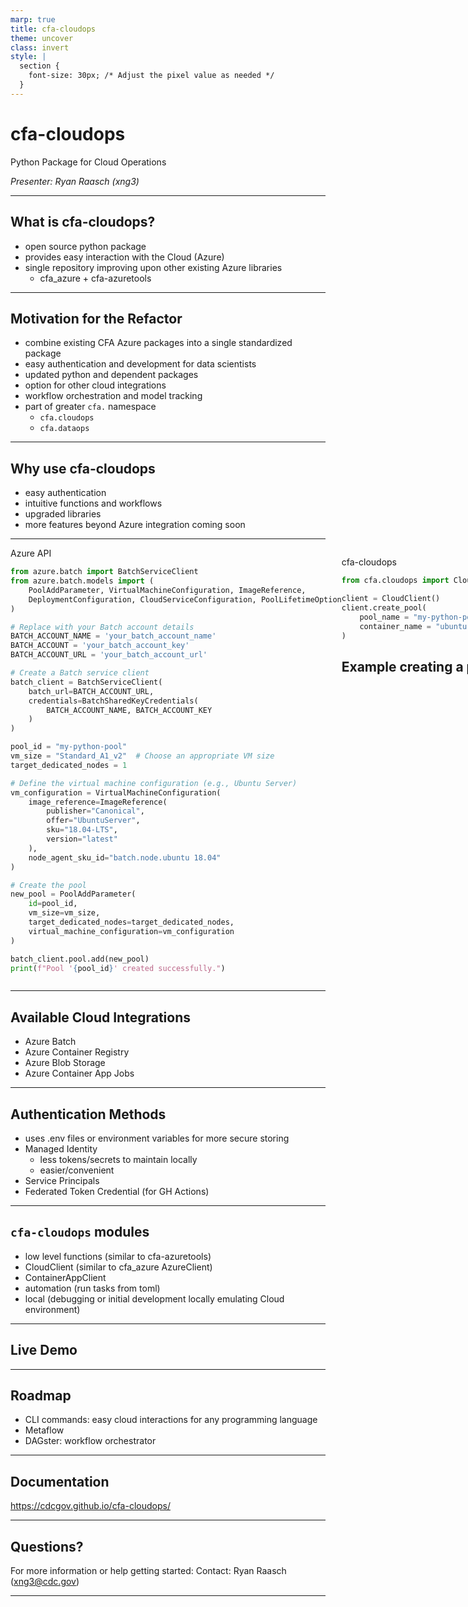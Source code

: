 ```yaml
---
marp: true
title: cfa-cloudops
theme: uncover
class: invert
style: |
  section {
    font-size: 30px; /* Adjust the pixel value as needed */
  }
---
```

# cfa-cloudops

Python Package for Cloud Operations

*Presenter: Ryan Raasch (xng3)*

---
## What is cfa-cloudops?

- open source python package
- provides easy interaction with the Cloud (Azure)
- single repository improving upon other existing Azure libraries
    - cfa_azure + cfa-azuretools

---
## Motivation for the Refactor

- combine existing CFA Azure packages into a single standardized package
- easy authentication and development for data scientists
- updated python and dependent packages
- option for other cloud integrations
- workflow orchestration and model tracking
- part of greater `cfa.` namespace
    - `cfa.cloudops`
    - `cfa.dataops`
---
## Why use cfa-cloudops
- easy authentication
- intuitive functions and workflows
- upgraded libraries
- more features beyond Azure integration coming soon
---
<style>
    .container{
        display: flex;
    }
    .col{
        flex: 1;
    }
</style>

<div class="container">

<div class="col">
Azure API

```python
from azure.batch import BatchServiceClient
from azure.batch.models import (
    PoolAddParameter, VirtualMachineConfiguration, ImageReference,
    DeploymentConfiguration, CloudServiceConfiguration, PoolLifetimeOption
)

# Replace with your Batch account details
BATCH_ACCOUNT_NAME = 'your_batch_account_name'
BATCH_ACCOUNT = 'your_batch_account_key'
BATCH_ACCOUNT_URL = 'your_batch_account_url'

# Create a Batch service client
batch_client = BatchServiceClient(
    batch_url=BATCH_ACCOUNT_URL,
    credentials=BatchSharedKeyCredentials(
        BATCH_ACCOUNT_NAME, BATCH_ACCOUNT_KEY
    )
)

pool_id = "my-python-pool"
vm_size = "Standard_A1_v2"  # Choose an appropriate VM size
target_dedicated_nodes = 1

# Define the virtual machine configuration (e.g., Ubuntu Server)
vm_configuration = VirtualMachineConfiguration(
    image_reference=ImageReference(
        publisher="Canonical",
        offer="UbuntuServer",
        sku="18.04-LTS",
        version="latest"
    ),
    node_agent_sku_id="batch.node.ubuntu 18.04"
)

# Create the pool
new_pool = PoolAddParameter(
    id=pool_id,
    vm_size=vm_size,
    target_dedicated_nodes=target_dedicated_nodes,
    virtual_machine_configuration=vm_configuration
)

batch_client.pool.add(new_pool)
print(f"Pool '{pool_id}' created successfully.")
```
</div>
<div class = "col">

cfa-cloudops
```python
from cfa.cloudops import CloudClient

client = CloudClient()
client.create_pool(
    pool_name = "my-python-pool",
    container_name = "ubuntu:22.04"
)
```

## Example creating a pool
</div>
</div>

---
## Available Cloud Integrations

- Azure Batch
- Azure Container Registry
- Azure Blob Storage
- Azure Container App Jobs

---
## Authentication Methods

- uses .env files or environment variables for more secure storing
- Managed Identity
  - less tokens/secrets to maintain locally
  - easier/convenient
- Service Principals
- Federated Token Credential (for GH Actions)
---
## `cfa-cloudops` modules

- low level functions (similar to cfa-azuretools)
- CloudClient (similar to cfa_azure AzureClient)
- ContainerAppClient
- automation (run tasks from toml)
- local (debugging or initial development locally emulating Cloud environment)
---
## Live Demo
---
## Roadmap

- CLI commands: easy cloud interactions for any programming language
- Metaflow
- DAGster: workflow orchestrator
---
## Documentation

https://cdcgov.github.io/cfa-cloudops/

---
## Questions?

For more information or help getting started:
Contact: Ryan Raasch (xng3@cdc.gov)

---
